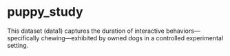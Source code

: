 # puppy_study
This dataset (data1) captures the duration of interactive behaviors—specifically chewing—exhibited by owned dogs in a controlled experimental setting.











